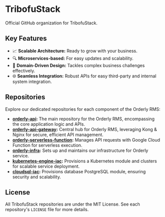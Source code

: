 # TribofuStack

Official GitHub organization for TribofuStack.

## Key Features

- 📈 **Scalable Architecture:** Ready to grow with your business. 
- 🔍 **Microservices-based:** For easy updates and scalability. 
- 🧩 **Domain-Driven Design:** Tackles complex business challenges effectively. 
- 🌐 **Seamless Integration:** Robust APIs for easy third-party and internal system integration. 

## Repositories

Explore our dedicated repositories for each component of the Orderly RMS:

- **[orderly-api](https://github.com/tribofustack/orderly-api):** The main repository for the Orderly RMS, encompassing the core application logic and APIs.
- **[orderly-api-gateway](https://github.com/tribofustack/orderly-api-gateway):** Central hub for Orderly RMS, leveraging Kong & Nginx for secure, efficient API management.
- **[orderly-serverless-function](https://github.com/tribofustack/orderly-serverless-function):** Manages API requests with Google Cloud Function for serverless execution.
- **[orderly-infra](https://github.com/tribofustack/orderly-infra):** Sets up and maintains our infrastructure for Orderly service.
- **[kubernetes-engine-iac](https://github.com/tribofustack/kubernetes-engine-iac):** Provisions a Kubernetes module and clusters for scalable service deployment.
- **[cloudsql-iac](https://github.com/tribofustack/cloudsql-iac):** Provisions database PostgreSQL module, ensuring security and scalability.

## License

All TribofuStack repositories are under the MIT License. See each repository's `LICENSE` file for more details.
